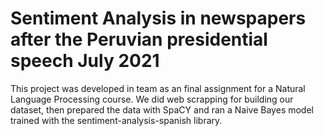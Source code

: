 # Sentiment Analysis in newspapers after the Peruvian presidential speech July 2021
This project was developed in team as an final assignment for a Natural Language Processing course. We did web scrapping for building our dataset, then prepared the data with SpaCY and ran a Naive Bayes model trained with the sentiment-analysis-spanish library.




